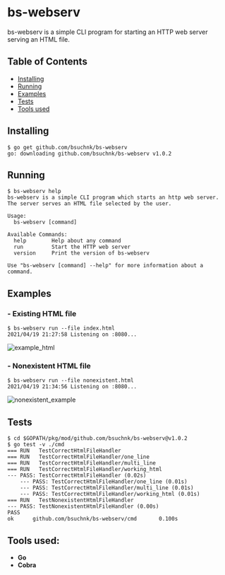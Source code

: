 # bs-webserv

bs-webserv is a simple CLI program for starting an HTTP web server serving an HTML file.

## Table of Contents
- [Installing](#installing)
- [Running](#running)
- [Examples](#examples)
- [Tests](#tests)
- [Tools used](#tools-used)

## Installing
    $ go get github.com/bsuchnk/bs-webserv
    go: downloading github.com/bsuchnk/bs-webserv v1.0.2
    
## Running
    $ bs-webserv help
    bs-webserv is a simple CLI program which starts an http web server.
    The server serves an HTML file selected by the user.

    Usage:
      bs-webserv [command]

    Available Commands:
      help        Help about any command
      run         Start the HTTP web server
      version     Print the version of bs-webserv

    Use "bs-webserv [command] --help" for more information about a command.
    
## Examples
### - Existing HTML file
    $ bs-webserv run --file index.html
    2021/04/19 21:27:58 Listening on :8080...

![example_html](https://user-images.githubusercontent.com/75221970/115292979-07cc7a80-a157-11eb-90aa-37fb942aa254.png)

### - Nonexistent HTML file
    $ bs-webserv run --file nonexistent.html
    2021/04/19 21:34:56 Listening on :8080...

![nonexistent_example](https://user-images.githubusercontent.com/75221970/115293135-3f3b2700-a157-11eb-91ab-dc3457c2bd59.png)

## Tests
    $ cd $GOPATH/pkg/mod/github.com/bsuchnk/bs-webserv@v1.0.2
    $ go test -v ./cmd
    === RUN   TestCorrectHtmlFileHandler
    === RUN   TestCorrectHtmlFileHandler/one_line
    === RUN   TestCorrectHtmlFileHandler/multi_line
    === RUN   TestCorrectHtmlFileHandler/working_html
    --- PASS: TestCorrectHtmlFileHandler (0.02s)
        --- PASS: TestCorrectHtmlFileHandler/one_line (0.01s)
        --- PASS: TestCorrectHtmlFileHandler/multi_line (0.01s)
        --- PASS: TestCorrectHtmlFileHandler/working_html (0.01s)
    === RUN   TestNonexistentHtmlFileHandler
    --- PASS: TestNonexistentHtmlFileHandler (0.00s)
    PASS
    ok      github.com/bsuchnk/bs-webserv/cmd       0.100s

## Tools used:
- **Go**
- **Cobra**

